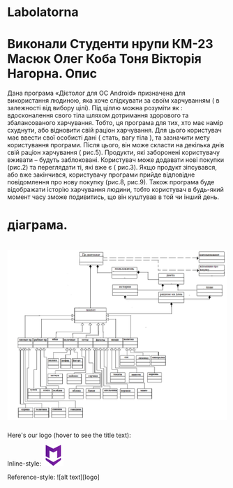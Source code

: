 Labolatorna
==========
Виконали Студенти нрупи КМ-23
Масюк Олег
Коба Тоня
Вікторія Нагорна.
Опис
=================================================
Дана програма «Дієтолог для ОС Android» призначена для використання людиною, яка хоче слідкувати за своїм харчуванням ( в залежності від вибору цілі). Під ціллю можна розуміти  як : вдосконалення свого тіла шляхом дотримання здорового та збалансованого харчування. Тобто, ця програма для тих, хто має намір схуднути, або відновити свій раціон харчування.
 Для цього користувач має ввести свої особисті дані ( стать, вагу тіла ), та зазначити мету користування програми. Після цього, він може скласти на декілька днів свій раціон харчування ( рис.5). Продукти, які заборонені користувачу вживати – будуть заблоковані. Користувач може додавати нові покупки (рис.2) та переглядати ті, які вже є ( рис.3). Якщо продукт зіпсувався, або вже закінчився, користувачу програми прийде відповідне повідомлення про нову покупку (рис.8, рис.9). Також програма буде відображати історію харчування людини, тобто користувач в будь-який момент часу зможе подивитись, що він куштував в той чи інший день. 

діаграма.
===========
![alt text](https://github.com/15OlegMasuik/Lab-for-Koba-Masuik-Nagorna/blob/master/blok_skhema.png "Diagram")
===============================
Here's our logo (hover to see the title text):

Inline-style: 
![alt text](https://github.com/adam-p/markdown-here/raw/master/src/common/images/icon48.png "Logo Title Text 1")

Reference-style: 
![alt text][logo]
